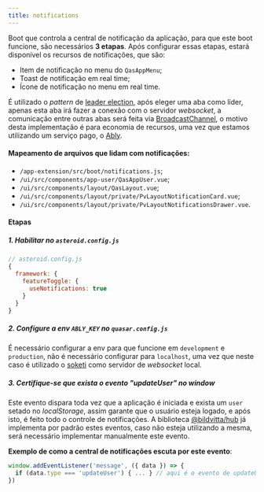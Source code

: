 ```yaml
---
title: notifications
---
```


Boot que controla a central de notificação da aplicação, para que este boot funcione, são necessários **3 etapas**. Após configurar essas etapas, estará disponível os recursos de notificações, que são:

- Item de notificação no menu do `QasAppMenu`;
- Toast de notificação em real time;
- Ícone de notificação no menu em real time.

É utilizado o *pattern* de [leader election](https://en.wikipedia.org/wiki/Leader_election), após eleger uma aba como líder, apenas esta aba irá fazer a conexão com o servidor *websocket*, a comunicação entre outras abas será feita via [BroadcastChannel](https://developer.mozilla.org/en-US/docs/Web/API/Broadcast_Channel_API), o motivo desta implementação é para economia de recursos, uma vez que estamos utilizando um serviço pago, o [Ably](https://ably.com/).

#### Mapeamento de arquivos que lidam com notificações:
- `/app-extension/src/boot/notifications.js`;
- `/ui/src/components/app-user/QasAppUser.vue`;
- `/ui/src/components/layout/QasLayout.vue`;
- `/ui/src/components/layout/private/PvLayoutNotificationCard.vue`;
- `/ui/src/components/layout/private/PvLayoutNotificationsDrawer.vue`.

#### Etapas
##### 1. Habilitar no `asteroid.config.js`
```js
// asteroid.config.js
{
  framework: {
    featureToggle: {
      useNotifications: true
    }
  }
}
```

##### 2. Configure a env `ABLY_KEY` no `quasar.config.js`
É necessário configurar a env para que funcione em `development` e `production`, não é necessário configurar para `localhost`, uma vez que neste caso é utilizado o [soketi](https://docs.soketi.app/) como servidor de *websocket* local.

##### 3. Certifique-se que exista o evento "updateUser" no window
Este evento dispara toda vez que a aplicação é iniciada e exista um `user` setado no *localStorage*, assim garante que o usuário esteja logado, e após isto, é feito todo o controle de notificações.
A biblioteca [@bildvitta/hub](https://github.com/bildvitta/quasar-app-extension-hub) já implementa por padrão estes eventos, caso não esteja utilizando a mesma, será necessário implementar manualmente este evento.

**Exemplo de como a central de notificações escuta por este evento**:
```js
window.addEventListener('message', ({ data }) => {
  if (data.type === 'updateUser') { ... } // aqui é o evento de updateUser
})
```
